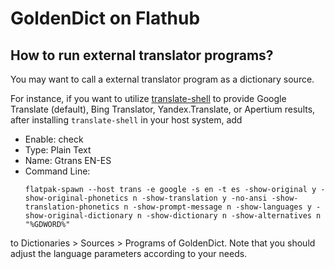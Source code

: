 # GoldenDict on Flathub

## How to run external translator programs?

You may want to call a external translator program as a dictionary source.

For instance, if you want to utilize [translate-shell](https://github.com/soimort/translate-shell) to provide Google Translate (default), Bing Translator, Yandex.Translate, or Apertium results, after installing `translate-shell` in your host system, add

- Enable: check
- Type: Plain Text
- Name: Gtrans EN-ES
- Command Line:
  ````shell
  flatpak-spawn --host trans -e google -s en -t es -show-original y -show-original-phonetics n -show-translation y -no-ansi -show-translation-phonetics n -show-prompt-message n -show-languages y -show-original-dictionary n -show-dictionary n -show-alternatives n "%GDWORD%"
  ````

to Dictionaries > Sources > Programs of GoldenDict. Note that you should adjust the language parameters according to your needs.
